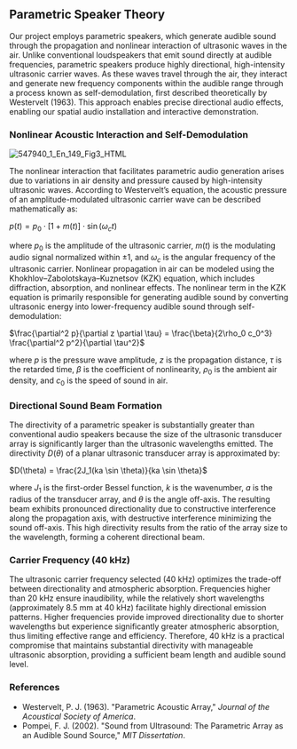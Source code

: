 ## Parametric Speaker Theory

Our project employs parametric speakers, which generate audible sound through the propagation and nonlinear interaction of ultrasonic waves in the air. Unlike conventional loudspeakers that emit sound directly at audible frequencies, parametric speakers produce highly directional, high-intensity ultrasonic carrier waves. As these waves travel through the air, they interact and generate new frequency components within the audible range through a process known as self-demodulation, first described theoretically by Westervelt (1963). This approach enables precise directional audio effects, enabling our spatial audio installation and interactive demonstration.

### Nonlinear Acoustic Interaction and Self-Demodulation

![547940_1_En_149_Fig3_HTML](https://github.com/user-attachments/assets/3bb31134-12c0-4027-996b-f3619409e6de)

The nonlinear interaction that facilitates parametric audio generation arises due to variations in air density and pressure caused by high-intensity ultrasonic waves. According to Westervelt’s equation, the acoustic pressure of an amplitude-modulated ultrasonic carrier wave can be described mathematically as:  

$p(t) = p_0 \cdot [1 + m(t)] \cdot \sin(\omega_c t)$  

where $p_0$ is the amplitude of the ultrasonic carrier, $m(t)$ is the modulating audio signal normalized within ±1, and $\omega_c$ is the angular frequency of the ultrasonic carrier. Nonlinear propagation in air can be modeled using the Khokhlov–Zabolotskaya–Kuznetsov (KZK) equation, which includes diffraction, absorption, and nonlinear effects. The nonlinear term in the KZK equation is primarily responsible for generating audible sound by converting ultrasonic energy into lower-frequency audible sound through self-demodulation:  

$\frac{\partial^2 p}{\partial z \partial \tau} = \frac{\beta}{2\rho_0 c_0^3} \frac{\partial^2 p^2}{\partial \tau^2}$  

where $p$ is the pressure wave amplitude, $z$ is the propagation distance, $\tau$ is the retarded time, $\beta$ is the coefficient of nonlinearity, $\rho_0$ is the ambient air density, and $c_0$ is the speed of sound in air.

### Directional Sound Beam Formation

The directivity of a parametric speaker is substantially greater than conventional audio speakers because the size of the ultrasonic transducer array is significantly larger than the ultrasonic wavelengths emitted. The directivity $D(\theta)$ of a planar ultrasonic transducer array is approximated by:  

$D(\theta) = \frac{2J_1(ka \sin \theta)}{ka \sin \theta}$  

where $J_1$ is the first-order Bessel function, $k$ is the wavenumber, $a$ is the radius of the transducer array, and $\theta$ is the angle off-axis. The resulting beam exhibits pronounced directionality due to constructive interference along the propagation axis, with destructive interference minimizing the sound off-axis. This high directivity results from the ratio of the array size to the wavelength, forming a coherent directional beam.

### Carrier Frequency (40 kHz)

The ultrasonic carrier frequency selected (40 kHz) optimizes the trade-off between directionality and atmospheric absorption. Frequencies higher than 20 kHz ensure inaudibility, while the relatively short wavelengths (approximately 8.5 mm at 40 kHz) facilitate highly directional emission patterns. Higher frequencies provide improved directionality due to shorter wavelengths but experience significantly greater atmospheric absorption, thus limiting effective range and efficiency. Therefore, 40 kHz is a practical compromise that maintains substantial directivity with manageable ultrasonic absorption, providing a sufficient beam length and audible sound level.

### References

- Westervelt, P. J. (1963). "Parametric Acoustic Array," *Journal of the Acoustical Society of America*.
- Pompei, F. J. (2002). "Sound from Ultrasound: The Parametric Array as an Audible Sound Source," *MIT Dissertation*.
